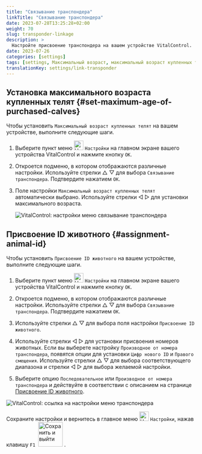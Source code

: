 ```yaml
---
title: "Связывание транспондера"
linkTitle: "Связывание транспондера"
date: 2023-07-28T13:25:28+02:00
weight: 70
slug: transponder-linkage
description: >
  Настройте присвоение транспондера на вашем устройстве VitalControl.
date: 2023-07-26
categories: [settings]
tags: [settings, Максимальный возраст, максимальный возраст купленных телят, Присвоение ID животного]
translationKey: settings/link-transponder
---
```

## Установка максимального возраста купленных телят {#set-maximum-age-of-purchased-calves}
Чтобы установить `Максимальный возраст купленных телят` на вашем устройстве, выполните следующие шаги.

1. Выберите пункт меню <img src="/icons/gear.svg" width="25" align="bottom" alt="Настройки" /> `Настройки` на главном экране вашего устройства VitalControl и нажмите кнопку `OK`.

2. Откроется подменю, в котором отображаются различные настройки. Используйте стрелки △ ▽ для выбора `Связывание транспондера`. Подтвердите нажатием `OK`.

3. Поле настройки `Максимальный возраст купленных телят` автоматически выбрано. Используйте стрелки ◁ ▷ для установки максимального возраста.

    ![VitalControl: настройки меню связывание транспондера](../images/maximumage.png "Максимальный возраст купленных телят")

## Присвоение ID животного {#assignment-animal-id}

Чтобы установить `Присвоение ID животного` на вашем устройстве, выполните следующие шаги.

1. Выберите пункт меню <img src="/icons/gear.svg" width="25" align="bottom" alt="Настройки" /> `Настройки` на главном экране вашего устройства VitalControl и нажмите кнопку `OK`.

2. Откроется подменю, в котором отображаются различные настройки. Используйте стрелки △ ▽ для выбора `Связывание транспондера`. Подтвердите нажатием `OK`.

3. Используйте стрелки △ ▽ для выбора поля настройки `Присвоение ID животного`.

4. Используйте стрелки ◁ ▷ для установки присвоения номеров животных. Если вы выберете настройку `Производное от номера транспондера`, появятся опции для установки `Цифр нового ID` и `Правого смещения`. Используйте стрелки △ ▽ для выбора соответствующего диапазона и стрелки ◁ ▷ для выбора желаемой настройки.

5. Выберите опцию `Последовательное` или `Производное от номера транспондера` и действуйте в соответствии с описанием на странице [Присвоение ID животного](../animal-registration/#назначение-идентификатора-животного).

![VitalControl: ссылка на настройки меню транспондера](../images/assignmentanimalid.png "Назначение ID животного")

Сохраните настройки и вернитесь в главное меню <img src="/icons/gear.svg" width="25" align="bottom" alt="Настройки" /> `Настройки`, нажав клавишу `F1` &nbsp;<img src="/icons/footer/save_exit.svg" width="65" align="bottom" alt="Сохранить и выйти" />&nbsp;.
